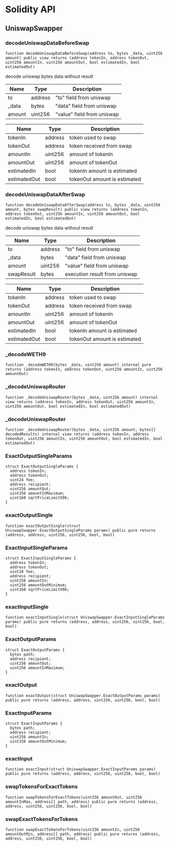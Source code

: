 # Solidity API

## UniswapSwapper

### decodeUniswapDataBeforeSwap

```solidity
function decodeUniswapDataBeforeSwap(address to, bytes _data, uint256 amount) public view returns (address tokenIn, address tokenOut, uint256 amountIn, uint256 amountOut, bool estimatedIn, bool estimatedOut)
```

decode uniswap bytes data without result

| Name | Type | Description |
| ---- | ---- | ----------- |
| to | address | "to" field from uniswap |
| _data | bytes | "data" field from uniswap |
| amount | uint256 | "value" field from uniswap |

| Name | Type | Description |
| ---- | ---- | ----------- |
| tokenIn | address | token used to swap |
| tokenOut | address | token received from swap |
| amountIn | uint256 | amount of tokenIn |
| amountOut | uint256 | amount of tokenOut |
| estimatedIn | bool | tokenIn amount is estimated |
| estimatedOut | bool | tokenOut amount is estimated |

### decodeUniswapDataAfterSwap

```solidity
function decodeUniswapDataAfterSwap(address to, bytes _data, uint256 amount, bytes swapResult) public view returns (address tokenIn, address tokenOut, uint256 amountIn, uint256 amountOut, bool estimatedIn, bool estimatedOut)
```

decode uniswap bytes data without result

| Name | Type | Description |
| ---- | ---- | ----------- |
| to | address | "to" field from uniswap |
| _data | bytes | "data" field from uniswap |
| amount | uint256 | "value" field from uniswap |
| swapResult | bytes | execution result from uniswap |

| Name | Type | Description |
| ---- | ---- | ----------- |
| tokenIn | address | token used to swap |
| tokenOut | address | token received from swap |
| amountIn | uint256 | amount of tokenIn |
| amountOut | uint256 | amount of tokenOut |
| estimatedIn | bool | tokenIn amount is estimated |
| estimatedOut | bool | tokenOut amount is estimated |

### _decodeWETH9

```solidity
function _decodeWETH9(bytes _data, uint256 amount) internal pure returns (address tokenIn, address tokenOut, uint256 amountIn, uint256 amountOut)
```

### _decodeUniswapRouter

```solidity
function _decodeUniswapRouter(bytes _data, uint256 amount) internal view returns (address tokenIn, address tokenOut, uint256 amountIn, uint256 amountOut, bool estimatedIn, bool estimatedOut)
```

### _decodeUniswapRouter

```solidity
function _decodeUniswapRouter(bytes _data, uint256 amount, bytes[] decodedResults) internal view returns (address tokenIn, address tokenOut, uint256 amountIn, uint256 amountOut, bool estimatedIn, bool estimatedOut)
```

### ExactOutputSingleParams

```solidity
struct ExactOutputSingleParams {
  address tokenIn;
  address tokenOut;
  uint24 fee;
  address recipient;
  uint256 amountOut;
  uint256 amountInMaximum;
  uint160 sqrtPriceLimitX96;
}
```

### exactOutputSingle

```solidity
function exactOutputSingle(struct UniswapSwapper.ExactOutputSingleParams params) public pure returns (address, address, uint256, uint256, bool, bool)
```

### ExactInputSingleParams

```solidity
struct ExactInputSingleParams {
  address tokenIn;
  address tokenOut;
  uint24 fee;
  address recipient;
  uint256 amountIn;
  uint256 amountOutMinimum;
  uint160 sqrtPriceLimitX96;
}
```

### exactInputSingle

```solidity
function exactInputSingle(struct UniswapSwapper.ExactInputSingleParams params) public pure returns (address, address, uint256, uint256, bool, bool)
```

### ExactOutputParams

```solidity
struct ExactOutputParams {
  bytes path;
  address recipient;
  uint256 amountOut;
  uint256 amountInMaximum;
}
```

### exactOutput

```solidity
function exactOutput(struct UniswapSwapper.ExactOutputParams params) public pure returns (address, address, uint256, uint256, bool, bool)
```

### ExactInputParams

```solidity
struct ExactInputParams {
  bytes path;
  address recipient;
  uint256 amountIn;
  uint256 amountOutMinimum;
}
```

### exactInput

```solidity
function exactInput(struct UniswapSwapper.ExactInputParams params) public pure returns (address, address, uint256, uint256, bool, bool)
```

### swapTokensForExactTokens

```solidity
function swapTokensForExactTokens(uint256 amountOut, uint256 amountInMax, address[] path, address) public pure returns (address, address, uint256, uint256, bool, bool)
```

### swapExactTokensForTokens

```solidity
function swapExactTokensForTokens(uint256 amountIn, uint256 amountOutMin, address[] path, address) public pure returns (address, address, uint256, uint256, bool, bool)
```


